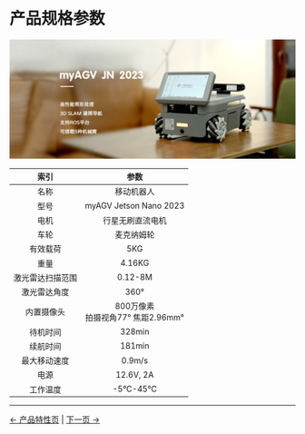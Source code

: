 # 产品规格参数

<img src="../resources/2-ProductFeature/2.1/JN-main.png " width="800" height="auto" />

|       索引       |                   参数                   |
| :--------------: | :--------------------------------------: |
|       名称       |                 移动机器人               |
|       型号       |         myAGV Jetson Nano 2023          |
|       电机       |             行星无刷直流电机             |
|       车轮       |                麦克纳姆轮                |
|     有效载荷     |                   5KG                    |
|       重量       |                  4.16KG                  |
| 激光雷达扫描范围 |                 0.12-8M                  |
|   激光雷达角度   |                   360°                   |
|    内置摄像头    |       800万像素 <br> 拍摄视角77° 焦距2.96mm°   |
|     待机时间     |                  328min                  |
|     续航时间     |                  181min                  |
|   最大移动速度   |                  0.9m/s                  |
|       电源       |                12.6V, 2A                 |
|     工作温度     |                -5°C-45°C                 |

---

[← 产品特性页](../2-ProductFeature/README.md#chapter-summary) | [下一页 →](../2-ProductFeature/2.2-ControlCoreParameter.md)

